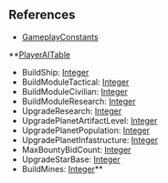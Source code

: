 ## References
  * [GameplayConstants](GameplayConstants.md)

**[PlayerAITable](PlayerAITable.md)
  * BuildShip: [Integer](Integer.md)
  * BuildModuleTactical: [Integer](Integer.md)
  * BuildModuleCivilian: [Integer](Integer.md)
  * BuildModuleResearch: [Integer](Integer.md)
  * UpgradeResearch: [Integer](Integer.md)
  * UpgradePlanetArtifactLevel: [Integer](Integer.md)
  * UpgradePlanetPopulation: [Integer](Integer.md)
  * UpgradePlanetInfastructure: [Integer](Integer.md)
  * MaxBountyBidCount: [Integer](Integer.md)
  * UpgradeStarBase: [Integer](Integer.md)
  * BuildMines: [Integer](Integer.md)**
